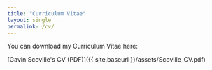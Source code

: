 ```yaml
---
title: "Curriculum Vitae"
layout: single
permalink: /cv/
---
```


You can download my Curriculum Vitae here:

[Gavin Scoville's CV (PDF)]({{ site.baseurl }}/assets/Scoville_CV.pdf)